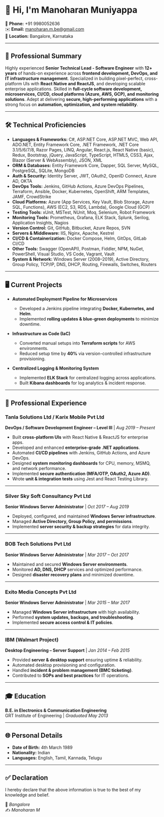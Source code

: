 # 👋 Hi, I'm Manoharan Muniyappa  

📱 **Phone:** +91 9980052636  
✉️ **Email:** manoharan.m.be@gmail.com  
📍 **Location:** Bangalore, Karnataka  

---

## 💼 Professional Summary  
Highly experienced **Senior Technical Lead - Software Engineer** with **12+ years** of hands-on experience across **frontend development, DevOps, and IT infrastructure management**. Specialized in building pixel-perfect, cross-platform UIs with **React Native and ReactJS**, and developing scalable enterprise applications. Skilled in **full-cycle software development, microservices, CI/CD, cloud platforms (Azure, AWS, GCP), and monitoring solutions**. Adept at delivering **secure, high-performing applications** with a strong focus on **automation, optimization, and system reliability**.  

---

## 🛠️ Technical Proficiencies  

- **Languages & Frameworks:** C#, ASP.NET Core, ASP.NET MVC, Web API, ADO.NET, Entity Framework Core, .NET Framework, .NET Core 3.1/5/6/7/8, Razor Pages, LINQ, Angular, React.js, React Native (basic), Redux, Bootstrap, jQuery, JavaScript, TypeScript, HTML5, CSS3, Ajax, Blazor (Server & WebAssembly), JSON, XML  
- **ORM & Databases:** Entity Framework Core, Dapper, SQL Server, MySQL, PostgreSQL, SQLite, MongoDB  
- **Auth & Security:** Identity Server, JWT, OAuth2, OpenID Connect, Azure AD, OKTA  
- **DevOps Tools:** Jenkins, GitHub Actions, Azure DevOps Pipelines, Terraform, Ansible, Docker, Kubernetes, OpenShift, ARM Templates, JAMF, CrowdStrike  
- **Cloud Platforms:** Azure (App Services, Key Vault, Blob Storage, Azure SQL, Functions), AWS (EC2, S3, RDS, Lambda), Google Cloud (GCP)  
- **Testing Tools:** xUnit, MSTest, NUnit, Moq, Selenium, Robot Framework  
- **Monitoring Tools:** Prometheus, Grafana, ELK Stack, Splunk, Serilog, Application Insights, Nagios  
- **Version Control:** Git, GitHub, Bitbucket, Azure Repos, SVN  
- **Servers & Middleware:** IIS, Nginx, Apache, Kestrel  
- **CI/CD & Containerization:** Docker Compose, Helm, GitOps, GitLab CI/CD  
- **Other Tools:** Swagger (OpenAPI), Postman, Fiddler, NPM, NuGet, PowerShell, Visual Studio, VS Code, Vagrant, Vault  
- **System & Network:** Windows Server (2008–2019), Active Directory, Group Policy, TCP/IP, DNS, DHCP, Routing, Firewalls, Switches, Routers  

---

## 🖥️ Current Projects  

- **Automated Deployment Pipeline for Microservices**  
  - Developed a Jenkins pipeline integrating **Docker, Kubernetes, and Helm**.  
  - Implemented **rolling updates & blue-green deployments** to minimize downtime.  

- **Infrastructure as Code (IaC)**  
  - Converted manual setups into **Terraform scripts** for AWS environments.  
  - Reduced setup time by **40%** via version-controlled infrastructure provisioning.  

- **Centralized Logging & Monitoring System**  
  - Implemented **ELK Stack** for centralized logging across applications.  
  - Built **Kibana dashboards** for log analytics & incident response.  

---

## 💼 Professional Experience  

### **Tanla Solutions Ltd / Karix Mobile Pvt Ltd**  
**DevOps / Software Development Engineer – Level III** | *Aug 2019 – Present*  
- Built **cross-platform UIs** with React Native & ReactJS for enterprise apps.  
- Developed and enhanced **enterprise-grade .NET applications**.  
- Automated **CI/CD pipelines** with Jenkins, GitHub Actions, and Azure DevOps.  
- Designed **system monitoring dashboards** for CPU, memory, MSMQ, and network performance.  
- Implemented **secure authentication (MFA/OTP, OAuth2, Azure AD)**.  
- Wrote **unit & integration tests** using Jest and React Testing Library.  

---

### **Silver Sky Soft Consultancy Pvt Ltd**  
**Senior Windows Server Administrator** | *Oct 2017 – Aug 2019*  
- Deployed, configured, and maintained **Windows Server infrastructure**.  
- Managed **Active Directory, Group Policy, and permissions**.  
- Implemented **server security & backup strategies** for data integrity.  

---

### **BOB Tech Solutions Pvt Ltd**  
**Senior Windows Server Administrator** | *Mar 2017 – Oct 2017*  
- Maintained and secured **Windows Server environments**.  
- Monitored **AD, DNS, DHCP** services and optimized performance.  
- Designed **disaster recovery plans** and minimized downtime.  

---

### **Exito Media Concepts Pvt Ltd**  
**Senior Windows Server Administrator** | *Mar 2015 – Mar 2017*  
- Managed **Windows Server infrastructure** with high availability.  
- Performed **system updates, backups, and troubleshooting**.  
- Implemented **secure access control & IT policies**.  

---

### **IBM (Walmart Project)**  
**Desktop Engineering – Server Support** | *Jan 2014 – Feb 2015*  
- Provided **server & desktop support** ensuring uptime & reliability.  
- Automated desktop provisioning and configuration.  
- Handled **incident & problem management (BMC ticketing)**.  
- Contributed to **SOPs and best practices** for IT operations.  

---

## 🎓 Education  
**B.E. in Electronics & Communication Engineering**  
GRT Institute of Engineering | *Graduated May 2013*  

---

## 🌐 Personal Details  
- **Date of Birth:** 4th March 1989  
- **Nationality:** Indian  
- **Languages:** English, Tamil, Kannada, Telugu  

---

## ✅ Declaration  
I hereby declare that the above information is true to the best of my knowledge and belief.  

📍 *Bangalore*  
✍️ *Manoharan M*  
